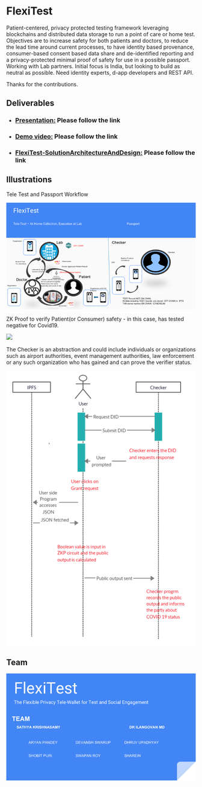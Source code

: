 # FlexiTest
Patient-centered, privacy protected testing framework leveraging blockchains and distributed data storage to run a point of care or home test. Objectives are to increase safety for both patients and doctors, to reduce the lead time around current processes, to have identity based provenance, consumer-based consent based data share and de-identified reporting and a privacy-protected minimal proof of safety for use in a possible passport. Working with Lab partners. Initial focus is India, but looking to build as neutral as possible. Need identity experts, d-app developers and REST API.

Thanks for the contributions.

## Deliverables

* ### [Presentation:](https://drive.google.com/file/d/1RKyid59iFDNGOeZRfvwoWEAeCE5RFFSe/view) Please follow the link

* ### [Demo video:]( https://drive.google.com/file/d/1qAbSq-S8aVYoQ9Dfxx3fp7lWQK8NBhuj/view?usp=sharing) Please follow the link

* ### [FlexiTest-SolutionArchitectureAndDesign:](https://drive.google.com/open?id=1DPH1gaQqZRiRtge-0KJgk8j5sv6UTeYB) Please follow the link


## Illustrations

Tele Test and Passport Workflow

<img src="images/FlexiTest4TestPassport.bmp">



 ZK Proof to verify Patient(or Consumer) safety - in this case,  has tested negative for Covid19. 
 
   <img src="images/covid.png">

The Checker is an abstraction and could include individuals or organizations such as  airport authorities, event management authorities, law enforcement or any such organization who has gained and can prove the verifier status.



<img src="zkp/images/zkpIMP.PNG">



## Team


<img src="images/FlexiTestTeamSmall.png">
